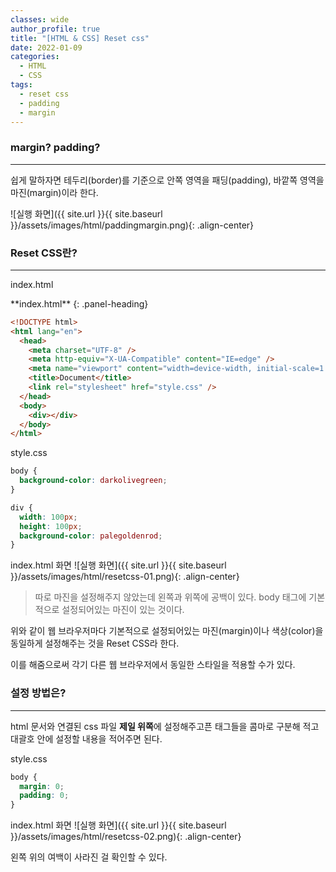 ```yaml
---
classes: wide
author_profile: true
title: "[HTML & CSS] Reset css"
date: 2022-01-09
categories:
  - HTML
  - CSS
tags:
  - reset css
  - padding
  - margin
---
```


### margin? padding?

---

쉽게 말하자면 테두리(border)를 기준으로 안쪽 영역을 패딩(padding), 바깥쪽 영역을 마진(margin)이라 한다.

![실행 화면]({{ site.url }}{{ site.baseurl }}/assets/images/html/paddingmargin.png){: .align-center}

### Reset CSS란?

---

index.html

<div class="panel panel-primary">
**index.html**
{: .panel-heading}
<div class="panel-body">

```html
<!DOCTYPE html>
<html lang="en">
  <head>
    <meta charset="UTF-8" />
    <meta http-equiv="X-UA-Compatible" content="IE=edge" />
    <meta name="viewport" content="width=device-width, initial-scale=1.0" />
    <title>Document</title>
    <link rel="stylesheet" href="style.css" />
  </head>
  <body>
    <div></div>
  </body>
</html>
```

</div>
</div>

style.css

```css
body {
  background-color: darkolivegreen;
}

div {
  width: 100px;
  height: 100px;
  background-color: palegoldenrod;
}
```

index.html 화면
![실행 화면]({{ site.url }}{{ site.baseurl }}/assets/images/html/resetcss-01.png){: .align-center}

> 따로 마진을 설정해주지 않았는데 왼쪽과 위쪽에 공백이 있다. body 태그에 기본적으로 설정되어있는 마진이 있는 것이다.

위와 같이 웹 브라우저마다 기본적으로 설정되어있는 마진(margin)이나 색상(color)을 동일하게 설정해주는 것을 Reset CSS라 한다.

이를 해줌으로써 각기 다른 웹 브라우저에서 동일한 스타일을 적용할 수가 있다.

### 설정 방법은?

---

html 문서와 연결된 css 파일 **제일 위쪽**에 설정해주고픈 태그들을 콤마로 구분해 적고 대괄호 안에 설정할 내용을 적어주면 된다.

style.css

```css
body {
  margin: 0;
  padding: 0;
}
```

index.html 화면
![실행 화면]({{ site.url }}{{ site.baseurl }}/assets/images/html/resetcss-02.png){: .align-center}

왼쪽 위의 여백이 사라진 걸 확인할 수 있다.
